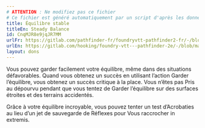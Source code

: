 ```yaml
---
# ATTENTION : Ne modifiez pas ce fichier
# Ce fichier est généré automatiquement par un script d'après les données du module Foundry VTT officiel et de sa traduction
title: Équilibre stable
titleEn: Steady Balance
id: CnqMJR8e9jqJR7MM
urlFr: https://gitlab.com/pathfinder-fr/foundryvtt-pathfinder2-fr/-/blob/master/data/feats/CnqMJR8e9jqJR7MM.htm
urlEn: https://gitlab.com/hooking/foundry-vtt---pathfinder-2e/-/blob/master/packs/data/feats.db/steady-balance.json
layout: dons
---
```

Vous pouvez garder facilement votre équilibre, même dans des situations défavorables. Quand vous obtenez un succès en utilisant l’action Garder l’équilibre, vous obtenez un succès critique à la place. Vous n’êtes pas Pris au dépourvu pendant que vous tentez de Garder l’équilibre sur des surfaces étroites et des terrains accidentés.

Grâce à votre équilibre incroyable, vous pouvez tenter un test d’Acrobaties au lieu d’un jet de sauvegarde de Réflexes pour Vous raccrocher in extremis.
